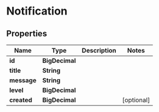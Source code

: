 

# Notification

## Properties

Name | Type | Description | Notes
------------ | ------------- | ------------- | -------------
**id** | **BigDecimal** |  | 
**title** | **String** |  | 
**message** | **String** |  | 
**level** | **BigDecimal** |  | 
**created** | **BigDecimal** |  |  [optional]



